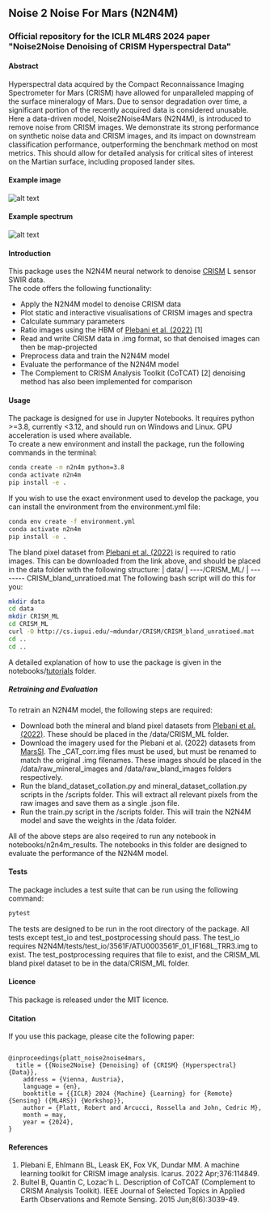 ## Noise 2 Noise For Mars (N2N4M)
### Official repository for the ICLR ML4RS 2024 paper "Noise2Noise Denoising of CRISM Hyperspectral Data"

#### Abstract
Hyperspectral data acquired by the Compact Reconnaissance Imaging Spectrometer for Mars (CRISM) have allowed for unparalleled mapping of the surface
mineralogy of Mars. Due to sensor degradation over time, a significant portion of the recently acquired data is considered unusable. Here a data-driven model,
Noise2Noise4Mars (N2N4M), is introduced to remove noise from CRISM images. We demonstrate its strong performance on synthetic noise data and CRISM
images, and its impact on downstream classification performance, outperforming the benchmark method on most metrics. This should allow for detailed analysis
for critical sites of interest on the Martian surface, including proposed lander sites.
#### Example image
![alt text](https://github.com/rob-platt/N2N4M/blob/main/docs/ATU0003561F_denoising_example_image.png)
#### Example spectrum
![alt text](https://github.com/rob-platt/N2N4M/blob/main/docs/ATU0003561F_denoising_example_spectrum.png)

#### Introduction

This package uses the N2N4M neural network to denoise [CRISM](http://crism.jhuapl.edu/) L sensor SWIR data.  
The code offers the following functionality:
* Apply the N2N4M model to denoise CRISM data
* Plot static and interactive visualisations of CRISM images and spectra
* Calculate summary parameters
* Ratio images using the HBM of [Plebani et al. (2022)](https://github.com/Banus/crism_ml) [1]
* Read and write CRISM data in .img format, so that denoised images can then be map-projected
* Preprocess data and train the N2N4M model
* Evaluate the performance of the N2N4M model
* The Complement to CRISM Analysis Toolkit (CoTCAT) [2] denoising method has also been implemented for comparison

#### Usage
The package is designed for use in Jupyter Notebooks. It requires python >=3.8, currently <3.12, and should run on Windows and Linux.
GPU acceleration is used where available.  
To create a new environment and install the package, run the following commands in the terminal:

```bash
conda create -n n2n4m python=3.8
conda activate n2n4m
pip install -e .
```
If you wish to use the exact environment used to develop the package, you can install the environment from the environment.yml file:
```bash
conda env create -f environment.yml
conda activate n2n4m
pip install -e .
```
The bland pixel dataset from [Plebani et al. (2022)](http://cs.iupui.edu/~mdundar/CRISM.htm) is required to ratio images. This can be downloaded from the link above, and should be placed in the data folder with the following structure:
| data/
| ----/CRISM_ML/
| -------- CRISM_bland_unratioed.mat
The following bash script will do this for you:
```bash
mkdir data
cd data
mkdir CRISM_ML
cd CRISM_ML
curl -O http://cs.iupui.edu/~mdundar/CRISM/CRISM_bland_unratioed.mat
cd ..
cd ..
```
A detailed explanation of how to use the package is given in the notebooks/[tutorials](https://github.com/rob-platt/N2N4M/tree/main/notebooks/tutorials) folder.

##### Retraining and Evaluation
To retrain an N2N4M model, the following steps are required:
* Download both the mineral and bland pixel datasets from [Plebani et al. (2022)](http://cs.iupui.edu/~mdundar/CRISM.htm). These should be placed in the /data/CRISM_ML folder.
* Download the imagery used for the Plebani et al. (2022) datasets from [MarsSI](https://marssi.univ-lyon1.fr/wiki/Home). The _CAT_corr.img files must be used, but must be renamed to match the original .img filenames. These images should be placed in the /data/raw_mineral_images and /data/raw_bland_images folders respectively.
* Run the bland_dataset_collation.py and mineral_dataset_collation.py scripts in the /scripts folder. This will extract all relevant pixels from the raw images and save them as a single .json file. 
* Run the train.py script in the /scripts folder. This will train the N2N4M model and save the weights in the /data folder.

All of the above steps are also reqeired to run any notebook in notebooks/n2n4m_results. The notebooks in this folder are designed to evaluate the performance of the N2N4M model.

#### Tests
The package includes a test suite that can be run using the following command:
```bash
pytest
```
The tests are designed to be run in the root directory of the package.
All tests except test_io and test_postprocessing should pass. The test_io requires N2N4M/tests/test_io/3561F/ATU0003561F_01_IF168L_TRR3.img to exist. The test_postprocessing requires that file to exist, and the CRISM_ML bland pixel dataset to be in the data/CRISM_ML folder.

#### Licence
This package is released under the MIT licence.

#### Citation
If you use this package, please cite the following paper:
```

@inproceedings{platt_noise2noise4mars,
  title = {{Noise2Noise} {Denoising} of {CRISM} {Hyperspectral} {Data}},
	address = {Vienna, Austria},
	language = {en},
	booktitle = {{ICLR} 2024 {Machine} {Learning} for {Remote} {Sensing} ({ML4RS}) {Workshop}},
	author = {Platt, Robert and Arcucci, Rossella and John, Cedric M},
	month = may,
	year = {2024},
}
```

#### References
1. Plebani E, Ehlmann BL, Leask EK, Fox VK, Dundar MM. A machine learning toolkit for CRISM image analysis. Icarus. 2022 Apr;376:114849.
2. Bultel B, Quantin C, Lozac'h L. Description of CoTCAT (Complement to CRISM Analysis Toolkit). IEEE Journal of Selected Topics in Applied Earth Observations and Remote Sensing. 2015 Jun;8(6):3039-49.

